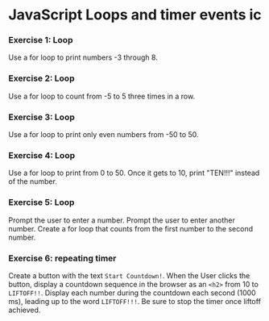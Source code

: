 # JavaScript Loops and timer events ic


### Exercise 1: Loop
Use a for loop to print numbers -3 through 8.

### Exercise 2: Loop
Use a for loop to count from -5 to 5 three times in a row.

### Exercise 3: Loop
Use a for loop to print only even numbers from -50 to 50.

### Exercise 4: Loop
Use a for loop to print from 0 to 50. Once it gets to 10, print "TEN!!!" instead of the number.

### Exercise 5: Loop
Prompt the user to enter a number. Prompt the user to enter another number. Create a for loop that counts from the first number to the second number.

### Exercise 6: repeating timer
Create a button with the text `Start Countdown!`. When the User clicks the button, display a countdown sequence in the browser as an `<h2>` from 10 to `LIFTOFF!!`. Display each number during the countdown each second (1000 ms), leading up to the word `LIFTOFF!!!`. Be sure to stop the timer once liftoff achieved.
